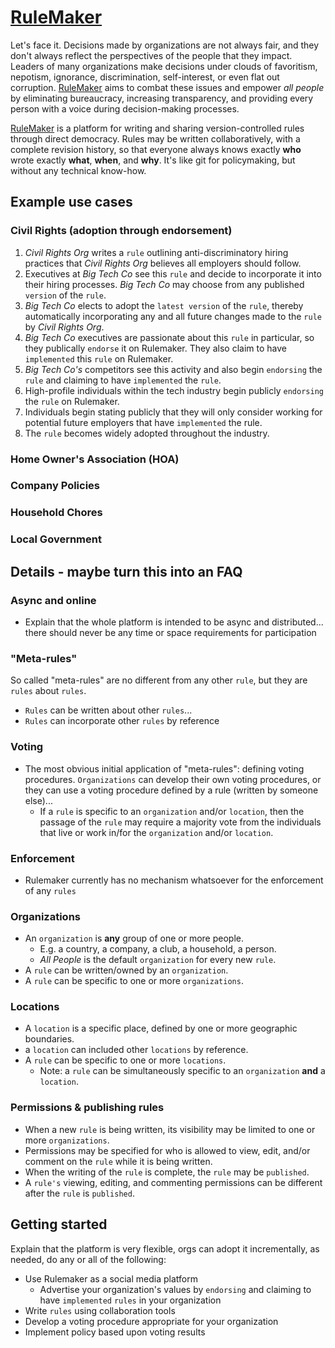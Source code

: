 # [RuleMaker](https://rulemaker.io)

Let's face it. Decisions made by organizations are not always fair, and they don't always reflect the perspectives of the people that they impact. Leaders of many organizations make decisions under clouds of favoritism, nepotism, ignorance, discrimination, self-interest, or even flat out corruption. [RuleMaker](https://rulemaker.io) aims to combat these issues and empower <i>all people</i> by eliminating bureaucracy, increasing transparency, and providing every person with a voice during decision-making processes.

[RuleMaker](https://rulemaker.io) is a platform for writing and sharing version-controlled rules through direct democracy. Rules may be written collaboratively, with a complete revision history, so that everyone always knows exactly **who** wrote exactly **what**, **when**, and **why**. It's like git for policymaking, but without any technical know-how.

## Example use cases

### Civil Rights (adoption through endorsement)
1. <i>Civil Rights Org</i> writes a `rule` outlining anti-discriminatory hiring practices that <i>Civil Rights Org</i> believes all employers should follow.
2. Executives at <i>Big Tech Co</i> see this `rule` and decide to incorporate it into their hiring processes. <i>Big Tech Co</i> may choose from any published `version` of the `rule`.
3. <i>Big Tech Co</i> elects to adopt the `latest version` of the `rule`, thereby automatically incorporating any and all future changes made to the `rule` by <i>Civil Rights Org</i>.
4. <i>Big Tech Co</i> executives are passionate about this `rule` in particular, so they publically `endorse` it on Rulemaker. They also claim to have `implemented` this `rule` on Rulemaker.
5. <i>Big Tech Co's</i> competitors see this activity and also begin `endorsing` the `rule` and claiming to have `implemented` the `rule`.
6. High-profile individuals within the tech industry begin publicly `endorsing` the `rule` on Rulemaker.
7. Individuals begin stating publicly that they will only consider working for potential future employers that have `implemented` the rule.
8. The `rule` becomes widely adopted throughout the industry.

### Home Owner's Association (HOA)

### Company Policies

### Household Chores

### Local Government


## Details - maybe turn this into an FAQ

### Async and online
- Explain that the whole platform is intended to be async and distributed... there should never be any time or space requirements for participation

### "Meta-rules"
So called "meta-rules" are no different from any other `rule`, but they are `rules` about `rules`.
- `Rules` can be written about other `rules`...
- `Rules` can incorporate other `rules` by reference

### Voting
- The most obvious initial application of "meta-rules": defining voting procedures. `Organizations` can develop their own voting procedures, or they can use a voting procedure defined by a rule (written by someone else)...
  - If a `rule` is specific to an `organization` and/or `location`, then the passage of the `rule` may require a majority vote from the individuals that live or work in/for the `organization` and/or `location`.

### Enforcement
- Rulemaker currently has no mechanism whatsoever for the enforcement of any `rules`

### Organizations
- An `organization` is **any** group of one or more people.
  - E.g. a country, a company, a club, a household, a person.
  - <i>All People</i> is the default `organization` for every new `rule`.
- A `rule` can be written/owned by an `organization`.
- A `rule` can be specific to one or more `organizations`.

### Locations
- A `location` is a specific place, defined by one or more geographic boundaries.
- a `location` can included other `locations` by reference.
- A `rule` can be specific to one or more `locations`.
  - Note: a `rule` can be simultaneously specific to an `organization` **and** a `location`.

### Permissions & publishing rules
- When a new `rule` is being written, its visibility may be limited to one or more `organizations`.
- Permissions may be specified for who is allowed to view, edit, and/or comment on the `rule` while it is being written.
- When the writing of the `rule` is complete, the `rule` may be `published`.
- A `rule's` viewing, editing, and commenting permissions can be different after the `rule` is `published`.

## Getting started
Explain that the platform is very flexible, orgs can adopt it incrementally, as needed, do any or all of the following:
- Use Rulemaker as a social media platform
  - Advertise your organization's values by `endorsing` and claiming to have `implemented` `rules` in your organization
- Write `rules` using collaboration tools
- Develop a voting procedure appropriate for your organization
- Implement policy based upon voting results
